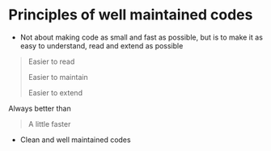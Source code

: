 # Principles of well maintained codes
- Not about making code as small and fast as possible, but is to make it as easy to understand, read and extend as possible

> Easier to read
> 
> Easier to maintain
> 
> Easier to extend

Always better than
> A little faster

- Clean and well maintained codes